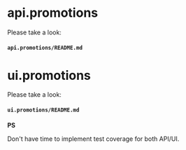 # api.promotions

Please take a look:

#### `api.promotions/README.md`

# ui.promotions

Please take a look:

#### `ui.promotions/README.md`

**PS**

Don't have time to implement test coverage for both API/UI.
